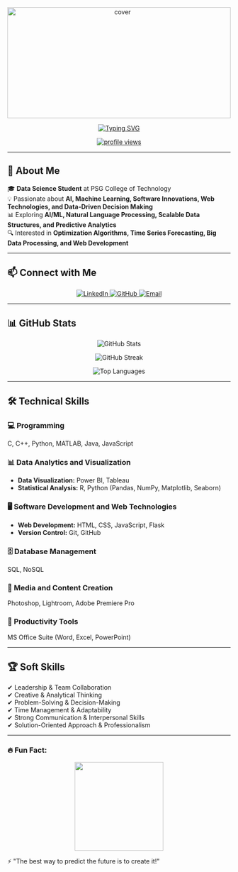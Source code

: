 <div align="center">
  <img width="100%" height="250px" src="https://149366088.v2.pressablecdn.com/wp-content/uploads/2016/10/digitalocean-penguin-linux-wallpaper.jpg" alt="cover" />
</div>

<p align="center">
  <a href="https://git.io/typing-svg">
    <img src="https://readme-typing-svg.demolab.com?font=Fira+Code&pause=1000&color=00FF00&width=435&lines=VisvaV;Data+Science+Student;AI+%7C+ML+%7C+Software+Innovations;Web+Technologies+%7C+Data+Structures;Always+Learning+and+Building...&center=true&vCenter=true&size=32" alt="Typing SVG" />
  </a>
</p>

<p align="center">
  <a href="https://github.com/VisvaV">
    <img src="https://komarev.com/ghpvc/?username=VisvaV&label=Profile%20Views&color=0e75b6&style=flat" alt="profile views" />
  </a>
</p>

---

## 🚀 About Me  
🎓 **Data Science Student** at PSG College of Technology  
💡 Passionate about **AI, Machine Learning, Software Innovations, Web Technologies, and Data-Driven Decision Making**  
📊 Exploring **AI/ML, Natural Language Processing, Scalable Data Structures, and Predictive Analytics**  
🔍 Interested in **Optimization Algorithms, Time Series Forecasting, Big Data Processing, and Web Development**  

---

## 📫 Connect with Me  
<p align="center">
  <a href="https://www.linkedin.com/in/visvav">
    <img src="https://img.shields.io/badge/-LinkedIn-blue?style=flat&logo=Linkedin&logoColor=white" alt="LinkedIn" />
  </a>
  <a href="https://github.com/VisvaV">
    <img src="https://img.shields.io/badge/-GitHub-000?style=flat&logo=GitHub&logoColor=white" alt="GitHub" />
  </a>
  <a href="mailto:visvafelix2005@gmail.com">
    <img src="https://img.shields.io/badge/Email-visvafelix2005%40gmail.com-red?style=flat&logo=gmail&logoColor=white" alt="Email" />
  </a>
</p>

---

## 📊 GitHub Stats  
<p align="center">
  <img src="https://github-readme-stats.vercel.app/api?username=VisvaV&show_icons=true&theme=tokyonight" alt="GitHub Stats" />
</p>

<p align="center">
  <img src="https://github-readme-streak-stats.herokuapp.com/?user=VisvaV&theme=tokyonight" alt="GitHub Streak" />
</p>

<p align="center">
  <img src="https://github-readme-stats.vercel.app/api/top-langs/?username=VisvaV&layout=compact&theme=tokyonight" alt="Top Languages" />
</p>

---

## 🛠️ Technical Skills  

### 💻 Programming  
C, C++, Python, MATLAB, Java, JavaScript  

### 📊 Data Analytics and Visualization  
- **Data Visualization:** Power BI, Tableau  
- **Statistical Analysis:** R, Python (Pandas, NumPy, Matplotlib, Seaborn)  

### 🖥️ Software Development and Web Technologies  
- **Web Development:** HTML, CSS, JavaScript, Flask  
- **Version Control:** Git, GitHub  

### 🗄️ Database Management  
SQL, NoSQL  

### 🎨 Media and Content Creation  
Photoshop, Lightroom, Adobe Premiere Pro  

### 📂 Productivity Tools  
MS Office Suite (Word, Excel, PowerPoint)  

---

## 🏆 Soft Skills  

✔ Leadership & Team Collaboration  
✔ Creative & Analytical Thinking  
✔ Problem-Solving & Decision-Making  
✔ Time Management & Adaptability  
✔ Strong Communication & Interpersonal Skills  
✔ Solution-Oriented Approach & Professionalism  

---

### 🔥 **Fun Fact:**  
<p align="center">
  <img src="https://media.giphy.com/media/l1J9EdzfOSgfyueLm/giphy.gif" width="200"/>
</p>
⚡ "The best way to predict the future is to create it!"  
